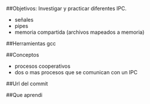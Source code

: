 ##Objetivos:
Investigar y practicar diferentes IPC.
+ señales
+ pipes
+ memoria compartida (archivos mapeados a memoria)

##Herramientas
gcc

##Conceptos
+ procesos cooperativos
+ dos o mas procesos que se comunican con un IPC

##Url del commit

##Que aprendi
